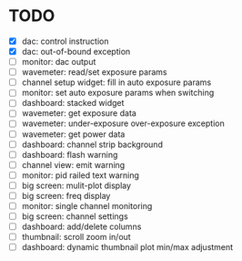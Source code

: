 # TODO

- [x] dac: control instruction
- [x] dac: out-of-bound exception
- [ ] monitor: dac output
- [ ] wavemeter: read/set exposure params
- [ ] channel setup widget: fill in auto exposure params
- [ ] monitor: set auto exposure params when switching
- [ ] dashboard: stacked widget
- [ ] wavemeter: get exposure data
- [ ] wavemeter: under-exposure over-exposure exception
- [ ] wavemeter: get power data
- [ ] dashboard: channel strip background
- [ ] dashboard: flash warning
- [ ] channel view: emit warning
- [ ] monitor: pid railed text warning
- [ ] big screen: mulit-plot display
- [ ] big screen: freq display
- [ ] monitor: single channel monitoring
- [ ] big screen: channel settings
- [ ] dashboard: add/delete columns
- [ ] thumbnail: scroll zoom in/out
- [ ] dashboard: dynamic thumbnail plot min/max adjustment
